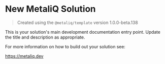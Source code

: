 # New MetaliQ Solution

> Created using the `@metaliq/template` version 1.0.0-beta.138

This is your solution's main development documentation entry point. Update the title and description as appropriate.

For more information on how to build out your solution see:

https://metaliq.dev
